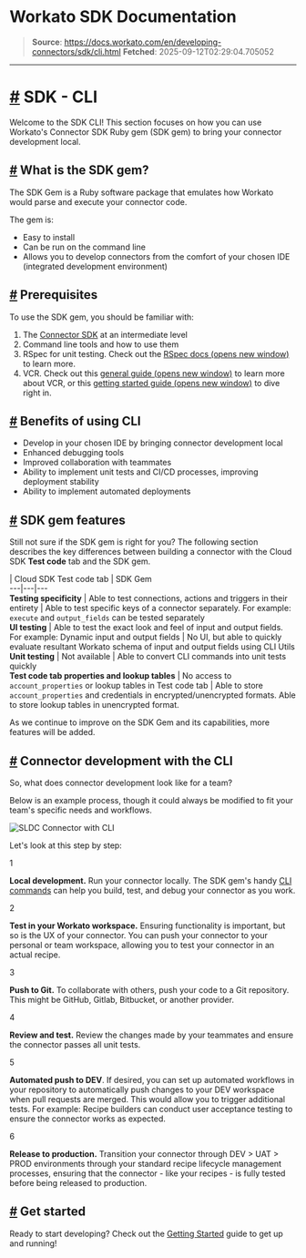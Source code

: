 # Workato SDK Documentation

> **Source**: https://docs.workato.com/en/developing-connectors/sdk/cli.html
> **Fetched**: 2025-09-12T02:29:04.705052

---

# [#](<#sdk-cli>) SDK - CLI

Welcome to the SDK CLI! This section focuses on how you can use Workato's Connector SDK Ruby gem (SDK gem) to bring your connector development local.

## [#](<#what-is-the-sdk-gem>) What is the SDK gem?

The SDK Gem is a Ruby software package that emulates how Workato would parse and execute your connector code.

The gem is:

  * Easy to install
  * Can be run on the command line
  * Allows you to develop connectors from the comfort of your chosen IDE (integrated development environment)

## [#](<#prerequisites>) Prerequisites

To use the SDK gem, you should be familiar with:

  1. The [Connector SDK](</developing-connectors/sdk.html>) at an intermediate level
  2. Command line tools and how to use them
  3. RSpec for unit testing. Check out the [RSpec docs (opens new window)](<https://rspec.info/documentation/>) to learn more.
  4. VCR. Check out this [general guide (opens new window)](<https://dev.to/gathuku/testing-external-apis-with-vcr-in-rails-488m>) to learn more about VCR, or this [getting started guide (opens new window)](<https://relishapp.com/vcr/vcr/v/1-10-3/docs/getting-started>) to dive right in.

## [#](<#benefits-of-using-cli>) Benefits of using CLI

  * Develop in your chosen IDE by bringing connector development local
  * Enhanced debugging tools
  * Improved collaboration with teammates
  * Ability to implement unit tests and CI/CD processes, improving deployment stability
  * Ability to implement automated deployments

## [#](<#sdk-gem-features>) SDK gem features

Still not sure if the SDK gem is right for you? The following section describes the key differences between building a connector with the Cloud SDK **Test code** tab and the SDK gem.

| Cloud SDK Test code tab | SDK Gem  
---|---|---  
**Testing specificity** | Able to test connections, actions and triggers in their entirety | Able to test specific keys of a connector separately. For example: `execute` and `output_fields` can be tested separately   
**UI testing** | Able to test the exact look and feel of input and output fields. For example: Dynamic input and output fields | No UI, but able to quickly evaluate resultant Workato schema of input and output fields using CLI Utils  
**Unit testing** | Not available | Able to convert CLI commands into unit tests quickly  
**Test code tab properties and lookup tables** | No access to `account_properties` or lookup tables in Test code tab  | Able to store `account_properties` and credentials in encrypted/unencrypted formats. Able to store lookup tables in unencrypted format.  

As we continue to improve on the SDK Gem and its capabilities, more features will be added.

## [#](<#connector-development-with-the-cli>) Connector development with the CLI

So, what does connector development look like for a team?

Below is an example process, though it could always be modified to fit your team's specific needs and workflows.

![SLDC Connector with CLI](/assets/img/sldc_connector_cli.49750ce1.png)

Let's look at this step by step:

1

**Local development.** Run your connector locally. The SDK gem's handy [CLI commands](</developing-connectors/sdk/cli/reference/cli-commands.html>) can help you build, test, and debug your connector as you work.

2

**Test in your Workato workspace.** Ensuring functionality is important, but so is the UX of your connector. You can push your connector to your personal or team workspace, allowing you to test your connector in an actual recipe.

3

**Push to Git.** To collaborate with others, push your code to a Git repository. This might be GitHub, Gitlab, Bitbucket, or another provider.

4

**Review and test.** Review the changes made by your teammates and ensure the connector passes all unit tests.

5

**Automated push to DEV**. If desired, you can set up automated workflows in your repository to automatically push changes to your DEV workspace when pull requests are merged. This would allow you to trigger additional tests. For example: Recipe builders can conduct user acceptance testing to ensure the connector works as expected.

6

**Release to production.** Transition your connector through DEV > UAT > PROD environments through your standard recipe lifecycle management processes, ensuring that the connector - like your recipes - is fully tested before being released to production.

## [#](<#get-started>) Get started

Ready to start developing? Check out the [Getting Started](</developing-connectors/sdk/cli/guides/getting-started.html>) guide to get up and running!
